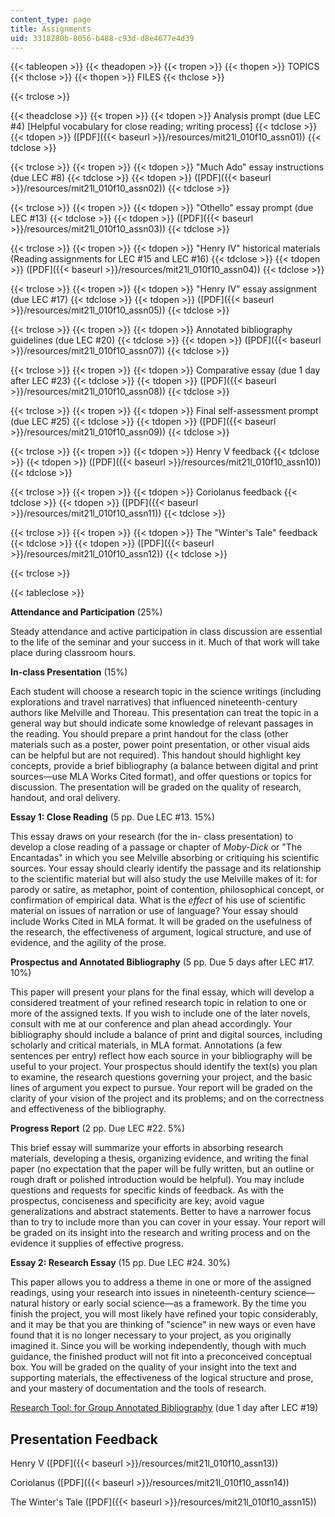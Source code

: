 ```yaml
---
content_type: page
title: Assignments
uid: 3318280b-8056-b488-c93d-d8e4677e4d39
---
```


{{< tableopen >}}
{{< theadopen >}}
{{< tropen >}}
{{< thopen >}}
TOPICS
{{< thclose >}}
{{< thopen >}}
FILES
{{< thclose >}}

{{< trclose >}}

{{< theadclose >}}
{{< tropen >}}
{{< tdopen >}}
Analysis prompt (due LEC #4) \[Helpful vocabulary for close reading; writing process\]
{{< tdclose >}}
{{< tdopen >}}
([PDF]({{< baseurl >}}/resources/mit21l_010f10_assn01))
{{< tdclose >}}

{{< trclose >}}
{{< tropen >}}
{{< tdopen >}}
"Much Ado" essay instructions (due LEC #8)
{{< tdclose >}}
{{< tdopen >}}
([PDF]({{< baseurl >}}/resources/mit21l_010f10_assn02))
{{< tdclose >}}

{{< trclose >}}
{{< tropen >}}
{{< tdopen >}}
"Othello" essay prompt (due LEC #13)
{{< tdclose >}}
{{< tdopen >}}
([PDF]({{< baseurl >}}/resources/mit21l_010f10_assn03))
{{< tdclose >}}

{{< trclose >}}
{{< tropen >}}
{{< tdopen >}}
"Henry IV" historical materials (Reading assignments for LEC #15 and LEC #16)
{{< tdclose >}}
{{< tdopen >}}
([PDF]({{< baseurl >}}/resources/mit21l_010f10_assn04))
{{< tdclose >}}

{{< trclose >}}
{{< tropen >}}
{{< tdopen >}}
"Henry IV" essay assignment (due LEC #17)
{{< tdclose >}}
{{< tdopen >}}
([PDF]({{< baseurl >}}/resources/mit21l_010f10_assn05))
{{< tdclose >}}

{{< trclose >}}
{{< tropen >}}
{{< tdopen >}}
Annotated bibliography guidelines (due LEC #20)
{{< tdclose >}}
{{< tdopen >}}
([PDF]({{< baseurl >}}/resources/mit21l_010f10_assn07))
{{< tdclose >}}

{{< trclose >}}
{{< tropen >}}
{{< tdopen >}}
Comparative essay (due 1 day after LEC #23)
{{< tdclose >}}
{{< tdopen >}}
([PDF]({{< baseurl >}}/resources/mit21l_010f10_assn08))
{{< tdclose >}}

{{< trclose >}}
{{< tropen >}}
{{< tdopen >}}
Final self-assessment prompt (due LEC #25)
{{< tdclose >}}
{{< tdopen >}}
([PDF]({{< baseurl >}}/resources/mit21l_010f10_assn09))
{{< tdclose >}}

{{< trclose >}}
{{< tropen >}}
{{< tdopen >}}
Henry V feedback
{{< tdclose >}}
{{< tdopen >}}
([PDF]({{< baseurl >}}/resources/mit21l_010f10_assn10))
{{< tdclose >}}

{{< trclose >}}
{{< tropen >}}
{{< tdopen >}}
Coriolanus feedback
{{< tdclose >}}
{{< tdopen >}}
([PDF]({{< baseurl >}}/resources/mit21l_010f10_assn11))
{{< tdclose >}}

{{< trclose >}}
{{< tropen >}}
{{< tdopen >}}
The "Winter's Tale" feedback
{{< tdclose >}}
{{< tdopen >}}
([PDF]({{< baseurl >}}/resources/mit21l_010f10_assn12))
{{< tdclose >}}

{{< trclose >}}

{{< tableclose >}}

**Attendance and Participation** (25%)

Steady attendance and active participation in class discussion are essential to the life of the seminar and your success in it. Much of that work will take place during classroom hours.

**In-class Presentation** (15%)

Each student will choose a research topic in the science writings (including explorations and travel narratives) that influenced nineteenth-century authors like Melville and Thoreau. This presentation can treat the topic in a general way but should indicate some knowledge of relevant passages in the reading. You should prepare a print handout for the class (other materials such as a poster, power point presentation, or other visual aids can be helpful but are not required). This handout should highlight key concepts, provide a brief bibliography (a balance between digital and print sources—use MLA Works Cited format), and offer questions or topics for discussion. The presentation will be graded on the quality of research, handout, and oral delivery.

**Essay 1: Close Reading** (5 pp. Due LEC #13. 15%)

This essay draws on your research (for the in- class presentation) to develop a close reading of a passage or chapter of _Moby-Dick_ or "The Encantadas" in which you see Melville absorbing or critiquing his scientific sources. Your essay should clearly identify the passage and its relationship to the scientific material but will also study the use Melville makes of it: for parody or satire, as metaphor, point of contention, philosophical concept, or confirmation of empirical data. What is the _effect_ of his use of scientific material on issues of narration or use of language? Your essay should include Works Cited in MLA format. It will be graded on the usefulness of the research, the effectiveness of argument, logical structure, and use of evidence, and the agility of the prose.

**Prospectus and Annotated Bibliography** (5 pp. Due 5 days after LEC #17. 10%)

This paper will present your plans for the final essay, which will develop a considered treatment of your refined research topic in relation to one or more of the assigned texts. If you wish to include one of the later novels, consult with me at our conference and plan ahead accordingly. Your bibliography should include a balance of print and digital sources, including scholarly and critical materials, in MLA format. Annotations (a few sentences per entry) reflect how each source in your bibliography will be useful to your project. Your prospectus should identify the text(s) you plan to examine, the research questions governing your project, and the basic lines of argument you expect to pursue. Your report will be graded on the clarity of your vision of the project and its problems; and on the correctness and effectiveness of the bibliography.

**Progress Report** (2 pp. Due LEC #22. 5%)

This brief essay will summarize your efforts in absorbing research materials, developing a thesis, organizing evidence, and writing the final paper (no expectation that the paper will be fully written, but an outline or rough draft or polished introduction would be helpful). You may include questions and requests for specific kinds of feedback. As with the prospectus, conciseness and specificity are key; avoid vague generalizations and abstract statements. Better to have a narrower focus than to try to include more than you can cover in your essay. Your report will be graded on its insight into the research and writing process and on the evidence it supplies of effective progress.

**Essay 2: Research Essay** (15 pp. Due LEC #24. 30%)

This paper allows you to address a theme in one or more of the assigned readings, using your research into issues in nineteenth-century science—natural history or early social science—as a framework. By the time you finish the project, you will most likely have refined your topic considerably, and it may be that you are thinking of "science" in new ways or even have found that it is no longer necessary to your project, as you originally imagined it. Since you will be working independently, though with much guidance, the finished product will not fit into a preconceived conceptual box. You will be graded on the quality of your insight into the text and supporting materials, the effectiveness of the logical structure and prose, and your mastery of documentation and the tools of research.

[Research Tool: for Group Annotated Bibliography](http://libguides.mit.edu/writingshakespeare) (due 1 day after LEC #19)

Presentation Feedback
---------------------

Henry V ([PDF]({{< baseurl >}}/resources/mit21l_010f10_assn13))

Coriolanus ([PDF]({{< baseurl >}}/resources/mit21l_010f10_assn14))

The Winter's Tale ([PDF]({{< baseurl >}}/resources/mit21l_010f10_assn15))